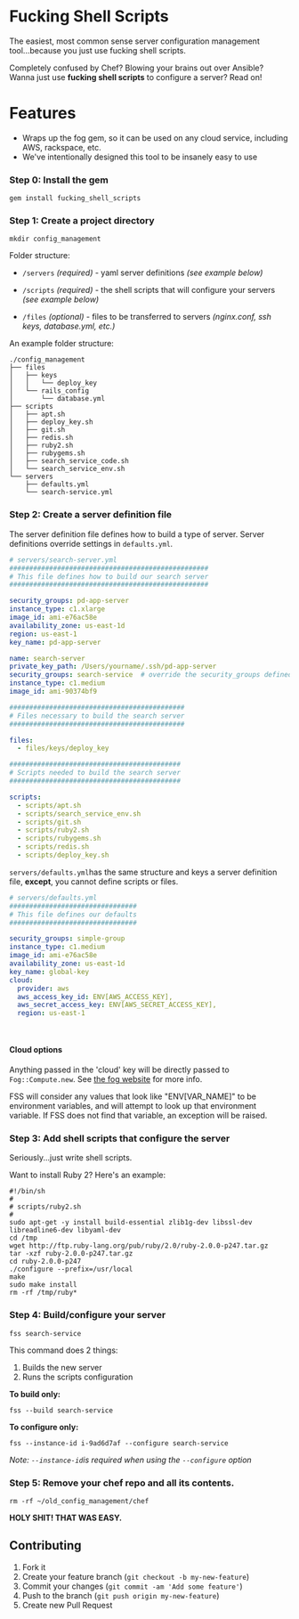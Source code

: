 # Fucking Shell Scripts

The easiest, most common sense server configuration management tool...because you just use fucking shell scripts.

Completely confused by Chef?  Blowing your brains out over Ansible?  Wanna just use **fucking shell scripts** to configure a server? Read on!

# Features

*   Wraps up the fog gem, so it can be used on any cloud service, including AWS, rackspace, etc.
*   We've intentionally designed this tool to be insanely easy to use

### Step 0: Install the gem

```Shell
gem install fucking_shell_scripts
```


### Step 1: Create a project directory

```Shell
mkdir config_management
```

Folder structure:

*   `/servers` _(required)_ - yaml server definitions _(see example below)_

*   `/scripts` _(required)_ - the shell scripts that will configure your servers _(see example below)_

*   `/files` _(optional)_ - files to be transferred to servers _(nginx.conf, ssh keys, database.yml, etc.)_

An example folder structure:

```Shell
./config_management
├── files
│   ├── keys
│   │   └── deploy_key
│   └── rails_config
│       └── database.yml
├── scripts
│   ├── apt.sh
│   ├── deploy_key.sh
│   ├── git.sh
│   ├── redis.sh
│   ├── ruby2.sh
│   ├── rubygems.sh
│   ├── search_service_code.sh
│   └── search_service_env.sh
└── servers
    ├── defaults.yml
    └── search-service.yml
```


### Step 2: Create a server definition file

The server definition file defines how to build a type of server. Server definitions override settings in `defaults.yml`.



```YAML
# servers/search-server.yml
##################################################
# This file defines how to build our search server
##################################################

security_groups: pd-app-server
instance_type: c1.xlarge
image_id: ami-e76ac58e
availability_zone: us-east-1d
region: us-east-1
key_name: pd-app-server

name: search-server
private_key_path: /Users/yourname/.ssh/pd-app-server
security_groups: search-service  # override the security_groups defined in defaults.yml
instance_type: c1.medium
image_id: ami-90374bf9

############################################
# Files necessary to build the search server
############################################

files:
  - files/keys/deploy_key

###########################################
# Scripts needed to build the search server
###########################################

scripts:
  - scripts/apt.sh
  - scripts/search_service_env.sh
  - scripts/git.sh
  - scripts/ruby2.sh
  - scripts/rubygems.sh
  - scripts/redis.sh
  - scripts/deploy_key.sh
```

`servers/defaults.yml`has the same structure and keys a server definition file, **except**, you cannot define scripts or files.

```YAML
# servers/defaults.yml
################################
# This file defines our defaults
################################

security_groups: simple-group
instance_type: c1.medium
image_id: ami-e76ac58e
availability_zone: us-east-1d
key_name: global-key
cloud:
  provider: aws
  aws_access_key_id: ENV[AWS_ACCESS_KEY],
  aws_secret_access_key: ENV[AWS_SECRET_ACCESS_KEY],
  region: us-east-1
  
  
```

#### Cloud options

Anything passed in the 'cloud' key will be directly passed to
`Fog::Compute.new`.  See [the fog website](http://fog.io/compute) for more info.

FSS will consider any values that look like "ENV[VAR_NAME]" to be
environment variables, and will attempt to look up that environment
variable.  If FSS does not find that variable, an exception will be
raised.

### Step 3: Add shell scripts that configure the server

Seriously...just write shell scripts.

Want to install Ruby 2? Here's an example:

```Shell
#!/bin/sh
#
# scripts/ruby2.sh
#
sudo apt-get -y install build-essential zlib1g-dev libssl-dev libreadline6-dev libyaml-dev
cd /tmp
wget http://ftp.ruby-lang.org/pub/ruby/2.0/ruby-2.0.0-p247.tar.gz
tar -xzf ruby-2.0.0-p247.tar.gz
cd ruby-2.0.0-p247
./configure --prefix=/usr/local
make
sudo make install
rm -rf /tmp/ruby*
```

### Step 4: Build/configure your server

```Shell
fss search-service
```

This command does 2 things:

1.  Builds the new server
2.  Runs the scripts configuration

**To build only:**

```Shell
fss --build search-service
```

**To configure only:**

```Shell
fss --instance-id i-9ad6d7af --configure search-service
```

_Note: `--instance-id`is required when using the `--configure` option_


### Step 5: Remove your chef repo and all its contents.

```Shell
rm -rf ~/old_config_management/chef
```

**HOLY SHIT! THAT WAS EASY.**

## Contributing

1. Fork it
2. Create your feature branch (`git checkout -b my-new-feature`)
3. Commit your changes (`git commit -am 'Add some feature'`)
4. Push to the branch (`git push origin my-new-feature`)
5. Create new Pull Request
